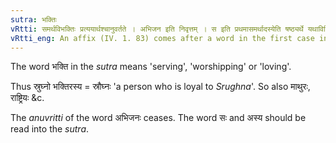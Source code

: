 ```yaml
---
sutra: भक्तिः
vRtti: समर्थविभक्तिः प्रत्ययार्थश्चानुवर्तते । अभिजन इति निवृत्तम् । स इति प्रथमासमर्थादस्येति षष्ठ्यर्थे यथाविहितं प्रत्ययो भवति, यत्प्रथमासमर्थे भक्तिश्चेत्तद्भवति ॥
vRtti_eng: An affix (IV. 1. 83) comes after a word in the first case in construction, in the sense of \"this is his object of veneration or love\".
---
```

The word भक्ति in the _sutra_ means 'serving', 'worshipping' or 'loving'.

Thus स्रुघ्नो भक्तिरस्य = स्रौघ्नः 'a person who is loyal to _Srughna_'. So also माथुरः, राष्ट्रियः &c.

The _anuvritti_ of the word अभिजनः ceases. The word सः and अस्य should be read into the _sutra_.
